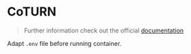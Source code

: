 # CoTURN

> Further information check out the official [documentation](https://nextcloud-talk.readthedocs.io/en/latest/TURN/)

Adapt `.env` file before running container.
